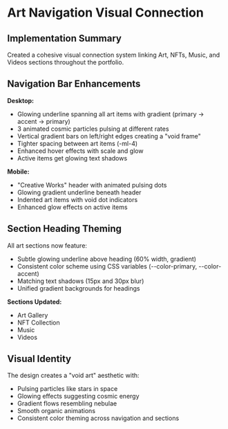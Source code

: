 # Art Navigation Visual Connection

## Implementation Summary

Created a cohesive visual connection system linking Art, NFTs, Music, and Videos sections throughout the portfolio.

## Navigation Bar Enhancements

**Desktop:**
- Glowing underline spanning all art items with gradient (primary → accent → primary)
- 3 animated cosmic particles pulsing at different rates
- Vertical gradient bars on left/right edges creating a "void frame"
- Tighter spacing between art items (-ml-4)
- Enhanced hover effects with scale and glow
- Active items get glowing text shadows

**Mobile:**
- "Creative Works" header with animated pulsing dots
- Glowing gradient underline beneath header
- Indented art items with void dot indicators
- Enhanced glow effects on active items

## Section Heading Theming

All art sections now feature:
- Subtle glowing underline above heading (60% width, gradient)
- Consistent color scheme using CSS variables (--color-primary, --color-accent)
- Matching text shadows (15px and 30px blur)
- Unified gradient backgrounds for headings

**Sections Updated:**
- Art Gallery
- NFT Collection
- Music
- Videos

## Visual Identity

The design creates a "void art" aesthetic with:
- Pulsing particles like stars in space
- Glowing effects suggesting cosmic energy
- Gradient flows resembling nebulae
- Smooth organic animations
- Consistent color theming across navigation and sections
